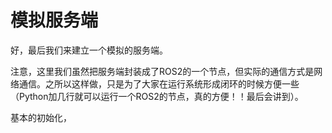 # 模拟服务端

好，最后我们来建立一个模拟的服务端。

注意，这里我们虽然把服务端封装成了ROS2的一个节点，但实际的通信方式是网络通信。之所以这样做，只是为了大家在运行系统形成闭环的时候方便一些（Python加几行就可以运行一个ROS2的节点，真的方便！！最后会讲到）。

基本的初始化，